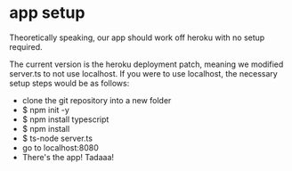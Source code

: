 # app setup

Theoretically speaking, our app should work off heroku with no setup required.

The current version is the heroku deployment patch, meaning we modified server.ts to not use localhost. If you were to use localhost, the necessary setup steps would be as follows:

* clone the git repository into a new folder
* $ npm init -y
* $ npm install typescript
* $ npm install
* $ ts-node server.ts
* go to localhost:8080
* There's the app! Tadaaa!